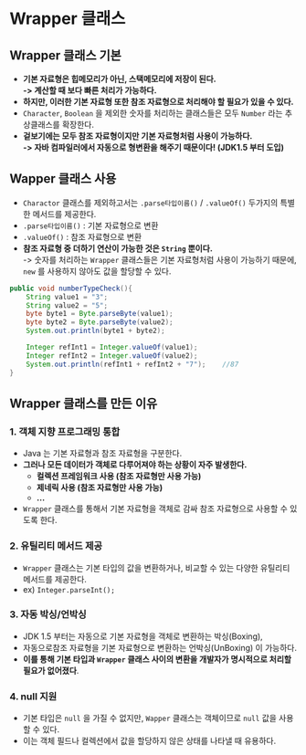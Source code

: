 # Wrapper 클래스

## Wrapper 클래스 기본

* **기본 자료형은 힙메모리가 아닌, 스택메모리에 저장이 된다.**\
  **-> 계산할 때 보다 빠른 처리가 가능하다.**
* **하지만, 이러한 기본 자료형 또한 참조 자료형으로 처리해야 할 필요가 있을 수 있다.**
* `Character`, `Boolean` 을 제외한 숫자를 처리하는 클래스들은 모두 `Number` 라는 추상클래스를 확장한다.
* **겉보기에는 모두 참조 자료형이지만 기본 자료형처럼 사용이 가능하다.**\
  **-> 자바 컴파일러에서 자동으로 형변환을 해주기 때문이다! (JDK1.5 부터 도입)**

## Wapper 클래스 사용

* `Charactor` 클래스를 제외하고서는 `.parse타입이름()` / `.valueOf()` 두가지의 특별한 메서드를 제공한다.
* `.parse타입이름()` : 기본 자료형으로 변환&#x20;
* `.valueOf()` : 참조 자료형으로 변환
* **참조 자료형 중 더하기 연산이 가능한 것은 `String` 뿐이다.**\
  \-> 숫자를 처리하는 `Wrapper` 클래스들은 기본 자료형처럼 사용이 가능하기 때문에, `new` 를 사용하지 않아도 값을 할당할 수 있다.

```java
public void numberTypeCheck(){
    String value1 = "3";
    String value2 = "5";
    byte byte1 = Byte.parseByte(value1);
    byte byte2 = Byte.parseByte(value2);
    System.out.println(byte1 + byte2);

    Integer refInt1 = Integer.valueOf(value1);
    Integer refInt2 = Integer.valueOf(value2);
    System.out.println(refInt1 + refInt2 + "7");    //87
}
```

## Wrapper 클래스를 만든 이유

### 1. 객체 지향 프로그래밍 통합&#x20;

* Java 는 기본 자료형과 참조 자료형을 구분한다.&#x20;
* **그러나 모든 데이터가 객체로 다루어져야 하는 상황이 자주 발생한다.**&#x20;
  * **컬렉션 프레임워크 사용 (참조 자료형만 사용 가능)**
  * **제네릭 사용 (참조 자료형만 사용 가능)**
  * **...**
* `Wrapper` 클래스를 통해서 기본 자료형을 객체로 감싸 참조 자료형으로 사용할 수 있도록 한다.&#x20;

### 2. 유틸리티 메서드 제공&#x20;

* `Wrapper` 클래스는 기본 타입의 값을 변환하거나, 비교할 수 있는 다양한 유틸리티 메서드를 제공한다.&#x20;
* ex) `Integer.parseInt();`

### 3. 자동 박싱/언박싱

* JDK 1.5 부터는 자동으로 기본 자료형을 객체로 변환하는 박싱(Boxing),&#x20;
* 자동으로참조 자료형을 기본 자료형으로 변환하는 언박싱(UnBoxing) 이 가능하다.&#x20;
* **이를 통해 기본 타입과 `Wrapper` 클래스 사이의 변환을 개발자가 명시적으로 처리할 필요가 없어졌다**.&#x20;

### 4. null 지원&#x20;

* 기본 타입은 `null` 을 가질 수 없지만, `Wapper` 클래스는 객체이므로 `null` 값을 사용할 수 있다.&#x20;
* 이는 객체 필드나 컬렉션에서 값을 할당하지 않은 상태를 나타낼 때 유용하다.&#x20;
